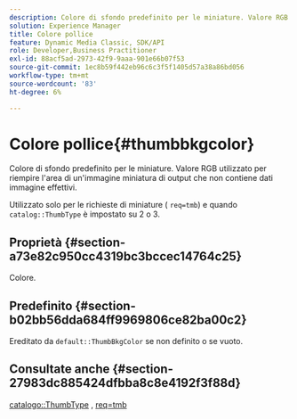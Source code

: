 ```yaml
---
description: Colore di sfondo predefinito per le miniature. Valore RGB utilizzato per riempire l'area di un'immagine miniatura di output che non contiene dati immagine effettivi.
solution: Experience Manager
title: Colore pollice
feature: Dynamic Media Classic, SDK/API
role: Developer,Business Practitioner
exl-id: 88acf5ad-2973-42f9-9aaa-901e66b07f53
source-git-commit: 1ec8b59f442eb96c6c3f5f1405d57a38a86bd056
workflow-type: tm+mt
source-wordcount: '83'
ht-degree: 6%

---
```


# Colore pollice{#thumbbkgcolor}

Colore di sfondo predefinito per le miniature. Valore RGB utilizzato per riempire l&#39;area di un&#39;immagine miniatura di output che non contiene dati immagine effettivi.

Utilizzato solo per le richieste di miniature ( `req=tmb`) e quando `catalog::ThumbType` è impostato su 2 o 3.

## Proprietà {#section-a73e82c950cc4319bc3bccec14764c25}

Colore.

## Predefinito {#section-b02bb56dda684ff9969806ce82ba00c2}

Ereditato da `default::ThumbBkgColor` se non definito o se vuoto.

## Consultate anche {#section-27983dc885424dfbba8c8e4192f3f88d}

[catalogo::ThumbType](../../../../../is-api/image-catalog/image-serving-api-ref/c-image-catalog-reference/c-image-svg-data-reference/c-image-data-reference/r-thumbtype-cat.md#reference-41149ddffc8749cba2f8d9c8e2611e03) ,  [req=tmb](../../../../../is-api/http-ref/image-serving-api-ref/c-http-protocol-reference/c-command-reference/r-req/r-req.md#reference-907cdb4a97034db7ad94695f25552e76)
